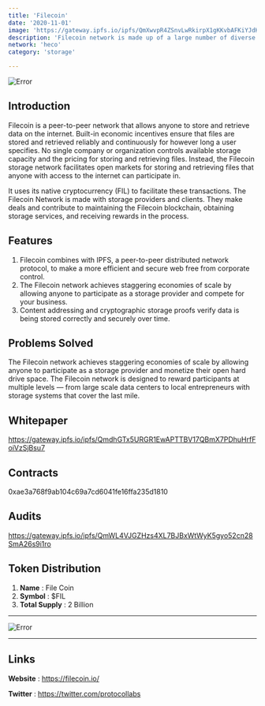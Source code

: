```yaml
---
title: 'Filecoin'
date: '2020-11-01'
image: 'https://gateway.ipfs.io/ipfs/QmXwvpR4ZSnvLwRkirpX1gKKvbAFKiYJdKdGiVjQWL7Bj8'
description: 'Filecoin network is made up of a large number of diverse storage providers and developers.'
network: 'heco'
category: 'storage'

---
```


![Error](https://gateway.ipfs.io/ipfs/QmP5qkPgUoGwmS6zBusSWDXuwz7NdmkV7LooM3Hz2jwLPd)

## Introduction

Filecoin is a peer-to-peer network that allows anyone to store and retrieve data on the internet. Built-in economic incentives ensure that files are stored and retrieved reliably and continuously for however long a user specifies. No single company or organization controls available storage capacity and the pricing for storing and retrieving files. Instead, the Filecoin storage network facilitates open markets for storing and retrieving files that anyone with access to the internet can participate in. 

It uses its native cryptocurrency (FIL) to facilitate these transactions. The Filecoin Network is made with storage providers and clients. They make deals and contribute to maintaining the Filecoin blockchain, obtaining storage services, and receiving rewards in the process.


## Features

1. Filecoin combines with IPFS, a peer-to-peer distributed network protocol, to make a more efficient and secure web free from corporate control.
2. The Filecoin network achieves staggering economies of scale by allowing anyone to participate as a storage provider and compete for your business.
3. Content addressing and cryptographic storage proofs verify data is being stored correctly and securely over time.


## Problems Solved

The Filecoin network achieves staggering economies of scale by allowing anyone to participate as a storage provider and monetize their open hard drive space.
The Filecoin network is designed to reward participants at multiple levels — from large scale data centers to local entrepreneurs with storage systems that cover the last mile.


## Whitepaper

https://gateway.ipfs.io/ipfs/QmdhGTx5URGR1EwAPTTBV17QBmX7PDhuHrfFoiVzSjBsu7

## Contracts

0xae3a768f9ab104c69a7cd6041fe16ffa235d1810

## Audits

https://gateway.ipfs.io/ipfs/QmWL4VJGZHzs4XL7BJBxWtWyK5gyo52cn28SmA26s9i1ro

## Token Distribution

1. **Name** : File Coin
2. **Symbol** : $FIL
3. **Total Supply** : 2 Billion

---

![Error](https://gateway.ipfs.io/ipfs/QmeqGFojQjV4ew1VSXwiwmd7jS6f5aE6UrXxCz4wwmLu37)


---

## Links

**Website** : <https://filecoin.io/>

**Twitter** : <https://twitter.com/protocollabs>
